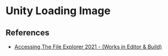 # Unity Loading Image

## References

- [Accessing The File Explorer 2021 - (Works in Editor & Build)](https://www.youtube.com/watch?v=Z1qT65GL-6Q)
